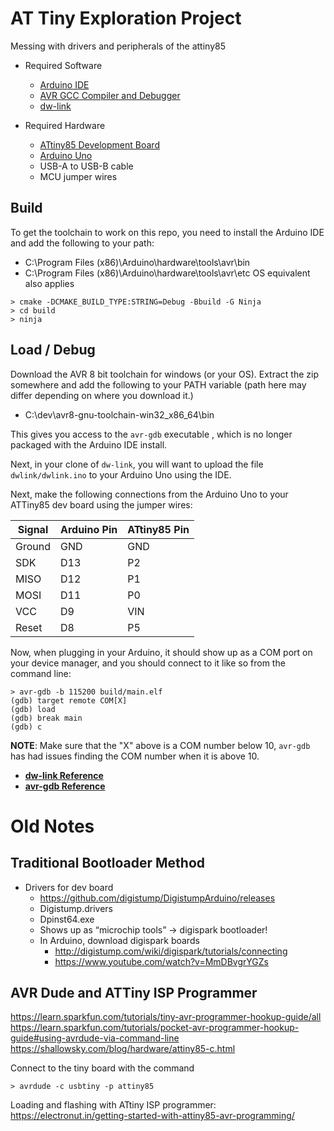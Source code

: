 # AT Tiny Exploration Project
Messing with drivers and peripherals of the attiny85

- Required Software
    - [Arduino IDE](https://www.arduino.cc/en/software)
    - [AVR GCC Compiler and Debugger]( https://www.microchip.com/en-us/tools-resources/develop/microchip-studio/gcc-compilers)
    - [dw-link](https://github.com/felias-fogg/dw-link)

- Required Hardware
    - [ATtiny85 Development Board](https://www.amazon.com/gp/product/B0836WXQQR/ref=ppx_yo_dt_b_asin_title_o02_s00?ie=UTF8&th=1)
    - [Arduino Uno](https://store.arduino.cc/products/arduino-uno-rev3)
    - USB-A to USB-B cable
    - MCU jumper wires

## Build
To get the toolchain to work on this repo, you need to install the Arduino IDE and add the following to your path:
- C:\Program Files (x86)\Arduino\hardware\tools\avr\bin
- C:\Program Files (x86)\Arduino\hardware\tools\avr\etc
OS equivalent also applies

```
> cmake -DCMAKE_BUILD_TYPE:STRING=Debug -Bbuild -G Ninja
> cd build
> ninja
```

## Load / Debug
Download the AVR 8 bit toolchain for windows (or your OS). Extract the zip somewhere and add the following to your PATH variable (path here may differ depending on where you download it.)

- C:\dev\avr8-gnu-toolchain-win32_x86_64\bin

This gives you access to the `avr-gdb` executable , which is no longer packaged with the Arduino IDE install.

Next, in your clone of `dw-link`, you will want to upload the file `dwlink/dwlink.ino` to your Arduino Uno using the IDE. 

Next, make the following connections from the Arduino Uno to your ATTiny85 dev board using the jumper wires:

| Signal | Arduino Pin | ATtiny85 Pin |
|--------|-------------|--------------|
|Ground  |GND          |GND           |
|SDK     |D13          |P2            |
|MISO    |D12          |P1            |
|MOSI    |D11          |P0            |
|VCC     |D9           |VIN           |
|Reset   |D8           |P5            |

Now, when plugging in your Arduino, it should show up as a COM port on your device manager, and you should connect to it like so from the command line:

```
> avr-gdb -b 115200 build/main.elf
(gdb) target remote COM[X]
(gdb) load
(gdb) break main
(gdb) c
```

**NOTE**: Make sure that the "X" above is a COM number below 10, `avr-gdb` has had issues finding the COM number when it is above 10.

- [**dw-link Reference**](https://github.com/felias-fogg/dw-link/blob/master/docs/manual.md#dw-link)
- [**avr-gdb Reference**](https://github.com/felias-fogg/dw-link/blob/master/docs/manual.md#56-gdb-commands)

# Old Notes

## Traditional Bootloader Method
- Drivers for dev board
    - https://github.com/digistump/DigistumpArduino/releases
    - Digistump.drivers
    - Dpinst64.exe
    - Shows up as “microchip tools” -> digispark bootloader!
    - In Arduino, download digispark boards
        - http://digistump.com/wiki/digispark/tutorials/connecting
        - https://www.youtube.com/watch?v=MmDBvgrYGZs

## AVR Dude and ATTiny ISP Programmer
https://learn.sparkfun.com/tutorials/tiny-avr-programmer-hookup-guide/all
https://learn.sparkfun.com/tutorials/pocket-avr-programmer-hookup-guide#using-avrdude-via-command-line
https://shallowsky.com/blog/hardware/attiny85-c.html
 
Connect to the tiny board with the command
```
> avrdude -c usbtiny -p attiny85
```

Loading and flashing with ATtiny ISP programmer:
https://electronut.in/getting-started-with-attiny85-avr-programming/